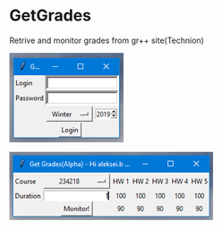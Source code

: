 # GetGrades
Retrive and monitor grades from gr++ site(Technion)

![Screenshot 1](/Screenshots/Untitled.png)

![Screenshot 2](Screenshots/Untitled2.png)
